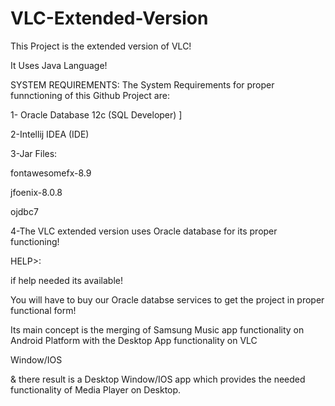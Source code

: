 # VLC-Extended-Version
This Project is the extended version of VLC!


It Uses Java Language!

SYSTEM REQUIREMENTS:
The System Requirements for proper funnctioning of this Github Project are:

1- Oracle Database 12c (SQL Developer)
]

2-Intellij IDEA (IDE)


3-Jar Files:


fontawesomefx-8.9


jfoenix-8.0.8


ojdbc7
  
4-The VLC extended version uses Oracle database for its proper functioning!

HELP>:


if help needed its available!


You will have to buy our Oracle databse services to get the project in proper functional form!


Its main concept is the merging of Samsung Music app functionality on Android Platform with the Desktop App functionality on VLC 


Window/IOS 


& there result is a Desktop Window/IOS app which provides the needed functionality of Media Player on Desktop.
